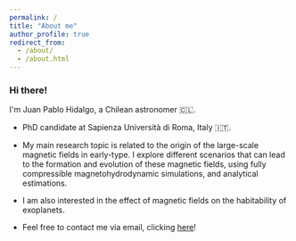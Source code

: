 ```yaml
---
permalink: /
title: "About me"
author_profile: true
redirect_from: 
  - /about/
  - /about.html
---
```

### Hi there!

I'm Juan Pablo Hidalgo, a Chilean astronomer 🇨🇱.

- PhD candidate at Sapienza Università di Roma, Italy 🇮🇹.

- My main research topic is related to the origin of the large-scale magnetic fields in early-type. I explore 
different scenarios that can lead to the formation and evolution of these magnetic fields, using 
fully compressible magnetohydrodynamic simulations, and analytical estimations.

- I am also interested in the effect of magnetic fields on the habitability of exoplanets.

- Feel free to contact me via email, clicking [here](mailto:juanpablo.hidalgo@uniroma1.it)!


